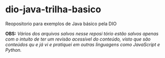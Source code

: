 # dio-java-trilha-basico
Reopositorio para exemplos de Java básico pela DIO

**OBS:** _Vários dos arquivos salvos nesse reposi
tório estão salvos apenas com o intuito de ter um revisão acessível do conteúdo, visto que são conteúdos qu
e já vi e pratiquei em outras linguagens como JavaScript e Python._
